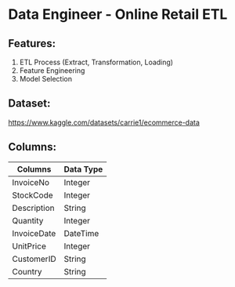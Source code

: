 # Data Engineer - Online Retail ETL

## Features:
1. ETL Process (Extract, Transformation, Loading)
2. Feature Engineering
3. Model Selection

## Dataset:
https://www.kaggle.com/datasets/carrie1/ecommerce-data

## Columns:
| Columns  | Data Type |
| ------------- | ------------- |
| InvoiceNo  | Integer
| StockCode  | Integer
| Description  | String
| Quantity  | Integer
| InvoiceDate  | DateTime
| UnitPrice  | Integer
| CustomerID  | String
| Country  | String


